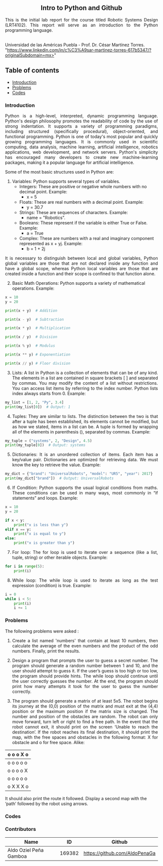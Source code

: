 <p align="center">
  <h2 align="center">Intro to Python and Github</h2>

  <p align="justify">
  This is the initial lab report for the course titled Robotic Systems Design (LRT4102). This report will serve as an introduction to the Python programming language.
	  
  <br>Universidad de las Américas Puebla - Prof. Dr. César Martínez Torres. "https://www.linkedin.com/in/c%C3%A9sar-martinez-torres-617b5347/?originalSubdomain=mx>" 
  </p>
</p>
<be>

## Table of contents
- [Introduction](#introduction)
- [Problems](#problems)
- [Codes](#codes)

<div align= "justify">

### Introduction
Python is a high-level, interpreted, dynamic programming language. Python's design philosophy promotes the readability of code by the use of strong indentation. It supports a variety of programming paradigms, including structured (specifically procedural), object-oriented, and functional programming. Python is one of today's most popular and quickly growing programming languages. It is commonly used in scientific computing, data analysis, machine learning, artificial intelligence, robotics applications, web development, and network servers. Python's simplicity has encouraged many developers to create new machine-learning packages, making it a popular language for artificial intelligence.

</div>

Some of the most basic structures used in Python are:

1. Variables: Python supports several types of variables. 
   - Integers: These are positive or negative whole numbers with no decimal point. Example:
     -  x = 5
   - Floats: These are real numbers with a decimal point. Example:
     -  y = 30.7
   - Strings: These are sequences of characters. Example:
     - name = "Robotics".
   - Booleans: These represent if the variable is either True or False. Example:
     - a = True
   - Complex: These are numbers with a real and imaginary component represented as x + yj. Example:
     - b = 1 + 2j

<div align= "justify">
	
It is necessary to distinguish between local and global variables, Python global variables are those that are not declared inside any function and have a global scope, whereas Python local variables are those that are created inside a function and their scope is confined to that function alone.

</div>


2. Basic Math Operations: Python supports a variety of mathematical operations. Example:

```python
x = 10
y = 20

print(x + y)  # Addition

print(x - y)  # Subtraction

print(x * y)  # Multiplication

print(x / y)  # Division

print(x % y)  # Modulus

print(x ** y) # Exponentiation

print(x // y) # Floor division

```

<div align= "justify">
	
3. Lists: A list in Python is a collection of elements that can be of any kind. The elements in a list are contained in square brackets [ ] and separated by commas. You may modify the content of a list without restrictions. You can access list items by referring to the index number. Python lists index always starts from 0. Example:

</div>

```python
my_list = [1, 2, "Py", 3.4]
print(my_list[0])  # Output: 1
```
<div align= "justify">

4. Tuples: They are similar to lists. The distinction between the two is that after a tuple has been established, its elements cannot be modified, but as how we stated, items in a list can be. A tuple is formed by wrapping all of the elements in parenthesis (), separated by commas. Example:

</div>

```python
my_tuple = ("systems", 2, "Design", 4.5)
print(my_tuple[0])  # Output: systems
```

<div align= "justify">

5. Dictionaries: It is an unordered collection of items. Each item has a key/value pair. Dictionaries are optimized for retrieving data. We must know the key to retrieve the value. Example:

</div>

```python
my_dict = {"brand": "UniversalRobots", "model": "UR5", "year": 2017}
print(my_dict["brand"])  # Output: UniversalRobots
```
<div align= "justify">

6. If Condition: Python supports the usual logical conditions from maths. These conditions can be used in many ways, most commonly in “if statements” and loops. Example:

</div>

```python
x = 10
y = 20

if x < y:
    print("x is less than y")
elif x == y:
    print("x is equal to y")
else:
    print("x is greater than y")
```
<div align= "justify">

7. For loop: The for loop is used to iterate over a sequence (like a list, tuple, string) or other iterable objects. Example:

</div>

```python
for i in range(5):
    print(i)
```
<div align= "justify">

8. While loop: The while loop is used to iterate as long as the test expression (condition) is true. Example:

</div>

```python
i = 0
while i < 5:
	print(i)
	i += 1
```

### Problems

<div align= "justify">

The following problems were asked :
1. Create a list named 'numbers' that contain at least 10 numbers, then calculate the average of the even numbers and the product of the odd numbers. Finally, print the results.
   
3. Design a program that prompts the user to guess a secret number. The program should generate a random number between 1 and 10, and the user should attempt to guess it. If the user’s guess is too high or too low, the program should provide hints. The while loop should continue until the user correctly guesses the number. At the end, the program should print how many attempts it took for the user to guess the number correctly.
   
4. The program should generate a matrix of at least 5x5. The robot begins its journey at the (0,0) position of the matrix and must exit at the (4,4) position or the maximum position if the matrix size is changed. The number and position of the obstacles are random. The robot can only move forward, turn left or right to find a free path. In the event that the robot cannot exit, it should print on the screen ‘Unable to reach the destination’. If the robot reaches its final destination, it should print the map, with the free spaces and obstacles in the following format: X for obstacle and o for free space. Alike:

</div>

<div align="center">
  
| o o o X o |
|-----------|
| o o o o o |
| o o o o X |
| o o o o o |
| o X X X o |

</div>

It should also print the route it followed. Display a second map with the ‘path’ followed by the robot using arrows.

### Codes



### Contributors

| Name                          | ID   | Github                               |
|-------------------------------|--------|--------------------------------------|
| Aldo Oziel Peña Gamboa        | 169382 | https://github.com/AldoPenaGa        |
